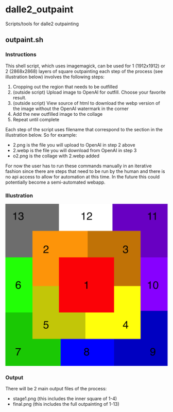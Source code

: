 # dalle2_outpaint
Scripts/tools for dalle2 outpainting

## outpaint.sh
### Instructions
This shell script, which uses imagemagick, can be used for 1 (1912x1912) or 2 (2868x2868) layers of square outpainting each step of the process (see illustration below) involves the following steps:
 1. Cropping out the region that needs to be outfilled
 2. (outside script) Upload image to OpenAI for outfill. Choose your favorite result.
 3. (outside script) View source of html to download the webp version of the image without the OpenAI watermark in the corner
 4. Add the new outfilled image to the collage
 5. Repeat until complete

Each step of the script uses filename that correspond to the section in the illustration below. So for example:
 * 2.png is the file you will upload to OpenAI in step 2 above
 * 2.webp is the file you will download from OpenAI in step 3
 * o2.png is the collage with 2.webp added

For now the user has to run these commands manually in an iterative fashion since there are steps that need to be run by the human and there is no api access to allow for automation at this time. In the future this could potentially become a semi-automated webapp.

### Illustration
![Illustration of outpainting steps](outpaint_grid.png)

### Output
There will be 2 main output files of the process:
* stage1.png (this includes the inner square of 1-4)
* final.png (this includes the full outpainting of 1-13)
